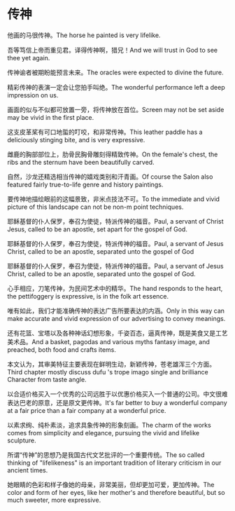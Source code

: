 # 传神

<p><span class="chinese">他画的马很传神。</span><span class="english">The horse he painted is very lifelike.</span></p>

<p><span class="chinese">吾等笃信上帝而重见君。译得传神啊，猎兄！</span><span class="english">And we will trust in God to see thee yet again.</span></p>

<p><span class="chinese">传神谕者被期盼能预言未来。</span><span class="english">The oracles were expected to divine the future.</span></p>

<p><span class="chinese">精彩传神的表演一定会让您拍手叫绝。</span><span class="english">The wonderful performance left a deep impression on us.</span></p>

<p><span class="chinese">画面的似与不似都可放置一旁，将传神放在首位。</span><span class="english">Screen may not be set aside may be vivid in the first place.</span></p>

<p><span class="chinese">这支皮革桨有可口地蜇的叮咬，和非常传神。</span><span class="english">This leather paddle has a deliciously stinging bite, and is very expressive.</span></p>

<p><span class="chinese">雌鹿的胸部部位上，肋骨民胸骨雕刻得精致传神。</span><span class="english">On the female's chest, the ribs and the sternum have been beautifully carved.</span></p>

<p><span class="chinese">自然，沙龙还精选相当传神的嬉戏类别和汗青画。</span><span class="english">Of course the Salon also featured fairly true-to-life genre and history paintings.</span></p>

<p><span class="chinese">要传神地描绘眼前的这幅景致，非米点技法不可。</span><span class="english">To the immediate and vivid picture of this landscape can not be non-m point techniques.</span></p>

<p><span class="chinese">耶稣基督的仆人保罗，奉召为使徒，特派传神的福音。</span><span class="english">Paul, a servant of Christ Jesus, called to be an apostle, set apart for the gospel of God.</span></p>

<p><span class="chinese">耶稣基督的仆人保罗，奉召为使徒，特派传神的福音。</span><span class="english">Paul, a servant of Jesus Christ, called to be an apostle, separated unto the gospel of God</span></p>

<p><span class="chinese">耶稣基督的仆人保罗，奉召为使徒，特派传神的福音。</span><span class="english">Paul, a servant of Jesus Christ, called to be an apostle, separated unto the gospel of God.</span></p>

<p><span class="chinese">心手相应，刀笔传神，为民间艺术中的精华。</span><span class="english">The hand responds to the heart, the pettifoggery is expressive, is in the folk art essence.</span></p>

<p><span class="chinese">唯有如此，我们才能准确传神的表达广告所要表达的内涵。</span><span class="english">Only in this way can make accurate and vivid expression of our advertising to convey meanings.</span></p>

<p><span class="chinese">还有花篮、宝塔以及各种神话幻想形象，千姿百态，逼真传神，既是美食又是工艺美术品。</span><span class="english">And a basket, pagodas and various myths fantasy image, and preached, both food and crafts items.</span></p>

<p><span class="chinese">本文认为，其审美特征主要表现在鲜明生动，新颖传神，苍老雄浑三个方面。</span><span class="english">Third chapter mostly discuss dufu 's trope imago single and brilliance Character from taste angle.</span></p>

<p><span class="chinese">以合适价格买入一个优秀的公司远胜于以优惠价格买入一个普通的公司。中文很难表达巴老的原意，还是原文更传神。</span><span class="english">It's far better to buy a wonderful company at a fair price than a fair company at a wonderful price.</span></p>

<p><span class="chinese">以素求绚、纯朴素淡，追求具象传神的形象刻画。</span><span class="english">The charm of the works comes from simplicity and elegance, pursuing the vivid and lifelike sculpture.</span></p>

<p><span class="chinese">所谓“传神”的思想乃是我国古代文艺批评的一个重要传统。</span><span class="english">The so called thinking of "lifelikeness" is an important tradition of literary criticism in our ancient times.</span></p>

<p><span class="chinese">她眼睛的色彩和样子像她的母亲，非常美丽，但却更加可爱，更加传神。</span><span class="english">The color and form of her eyes, like her mother's and therefore beautiful, but so much sweeter, more expressive.</span></p>


